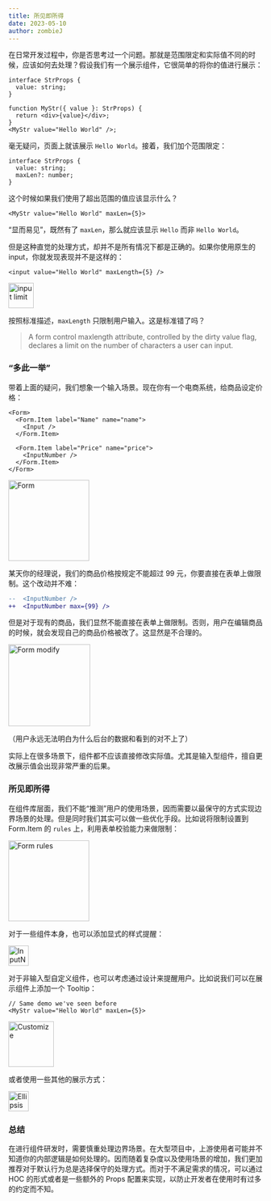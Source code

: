 ```yaml
---
title: 所见即所得
date: 2023-05-10
author: zombieJ
---
```


在日常开发过程中，你是否思考过一个问题。那就是范围限定和实际值不同的时候，应该如何去处理？假设我们有一个展示组件，它很简单的将你的值进行展示：

```tsx
interface StrProps {
  value: string;
}

function MyStr({ value }: StrProps) {
  return <div>{value}</div>;
}
<MyStr value="Hello World" />;
```

毫无疑问，页面上就该展示 `Hello World`。接着，我们加个范围限定：

```tsx
interface StrProps {
  value: string;
  maxLen?: number;
}
```

这个时候如果我们使用了超出范围的值应该显示什么？

```tsx
<MyStr value="Hello World" maxLen={5}>
```

“显而易见”，既然有了 `maxLen`，那么就应该显示 `Hello` 而非 `Hello World`。

但是这种直觉的处理方式，却并不是所有情况下都是正确的。如果你使用原生的 input，你就发现表现并不是这样的：

```tsx
<input value="Hello World" maxLength={5} />
```

<img height="50" alt="input limit" src="https://github.com/ant-design/ant-design/assets/5378891/31352b9b-6d68-4a42-832d-5a639fed80cc">

按照标准描述，`maxLength` 只限制用户输入。这是标准错了吗？

> A form control maxlength attribute, controlled by the dirty value flag, declares a limit on the number of characters a user can input.

### “多此一举”

带着上面的疑问，我们想象一个输入场景。现在你有一个电商系统，给商品设定价格：

```tsx
<Form>
  <Form.Item label="Name" name="name">
    <Input />
  </Form.Item>

  <Form.Item label="Price" name="price">
    <InputNumber />
  </Form.Item>
</Form>
```

<img height="160" alt="Form" src="https://github.com/ant-design/ant-design/assets/5378891/f9ad7f13-d2bf-4537-9265-48789e2c4d0e">

某天你的经理说，我们的商品价格按规定不能超过 99 元，你要直接在表单上做限制。这个改动并不难：

```diff
--  <InputNumber />
++  <InputNumber max={99} />
```

但是对于现有的商品，我们显然不能直接在表单上做限制。否则，用户在编辑商品的时候，就会发现自己的商品价格被改了。这显然是不合理的。

<img height="162" alt="Form modify" src="https://github.com/ant-design/ant-design/assets/5378891/08d07ec2-7be8-45fa-b30b-51395252bcd0">

（用户永远无法明白为什么后台的数据和看到的对不上了）

实际上在很多场景下，组件都不应该直接修改实际值。尤其是输入型组件，擅自更改展示值会出现非常严重的后果。

### 所见即所得

在组件库层面，我们不能“推测”用户的使用场景，因而需要以最保守的方式实现边界场景的处理。但是同时我们其实可以做一些优化手段。比如说将限制设置到 Form.Item 的 `rules` 上，利用表单校验能力来做限制：

<img height="160" alt="Form rules" src="https://github.com/ant-design/ant-design/assets/5378891/52b35fb3-a800-447f-85b3-684d9a65c8d1">

对于一些组件本身，也可以添加显式的样式提醒：

<img height="40" alt="InputNumber" src="https://github.com/ant-design/ant-design/assets/5378891/e14ab877-4778-49c7-af75-91e36e60ce0f">

对于非输入型自定义组件，也可以考虑通过设计来提醒用户。比如说我们可以在展示组件上添加一个 Tooltip：

```tsx
// Same demo we've seen before
<MyStr value="Hello World" maxLen={5}>
```

<img height="90" alt="Customize" src="https://github.com/ant-design/ant-design/assets/5378891/18b095c4-eee9-45df-aa05-b4f5c20c81f8">

或者使用一些其他的展示方式：

<img height="40" alt="Ellipsis" src="https://github.com/ant-design/ant-design/assets/5378891/24162b19-985c-4fc4-908a-cdddfc507fc9">

### 总结

在进行组件研发时，需要慎重处理边界场景。在大型项目中，上游使用者可能并不知道你的内部逻辑是如何处理的。因而随着复杂度以及使用场景的增加，我们更加推荐对于默认行为总是选择保守的处理方式。而对于不满足需求的情况，可以通过 HOC 的形式或者是一些额外的 Props 配置来实现，以防止开发者在使用时有过多的约定而不知。
